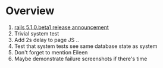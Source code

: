 # Overview

1. [rails 5.1.0.beta1 release announcement][1]
2. Trivial system test
3. Add 2s delay to page JS ..
4. Test that system tests see same database state as system
5. Don't forget to mention Eileen
6. Maybe demonstrate failure screenshots if there's time

[1]: http://weblog.rubyonrails.org/2017/2/23/Rails-5-1-beta1/
